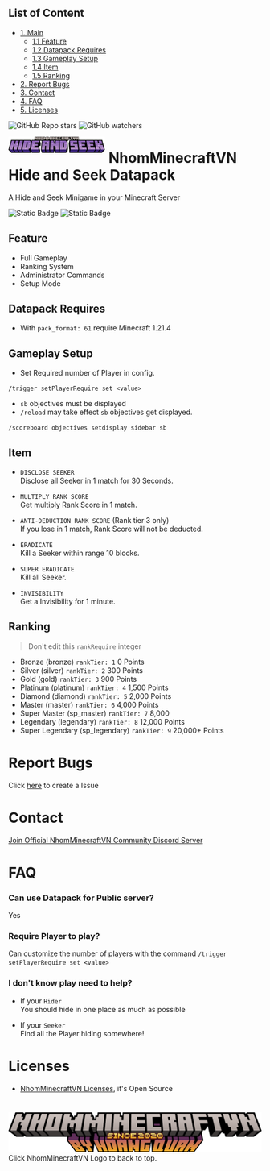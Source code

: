 ## List of Content
- [1. Main](#nhomminecraftvn-shooter-datapack)
    - [1.1 Feature](#feature)
    - [1.2 Datapack Requires](#datapack-requires)
    - [1.3 Gameplay Setup](#gameplay-setup)
    - [1.4 Item](#item)
    - [1.5 Ranking](#ranking)
- [2. Report Bugs](#report-bugs)
- [3. Contact](#contact)
- [4. FAQ](#faq)
- [5. Licenses](#licenses)

![GitHub Repo stars](https://img.shields.io/github/stars/nhomminecraftvn/NhomMinecraftVN-Hide-and-Seek-Datapack)
![GitHub watchers](https://img.shields.io/github/watchers/NhomMinecraftVN/NhomMinecraftVN-Hide-and-Seek-Datapack)

<img src="./assets/hns.png" width=38% height=38% style="margin-right: 8px" align="left">

# NhomMinecraftVN Hide and Seek Datapack

A Hide and Seek Minigame in your Minecraft Server

![Static Badge](https://img.shields.io/badge/Created_by-Th3Cr34t0r-blue) 
![Static Badge](https://img.shields.io/badge/Version-Release%201.04-green)

## Feature

- Full Gameplay
- Ranking System
- Administrator Commands
- Setup Mode

## Datapack Requires

- With `pack_format: 61` require Minecraft 1.21.4

## Gameplay Setup

- Set Required number of Player in config.

```
/trigger setPlayerRequire set <value>
```

- `sb` objectives must be displayed
- `/reload` may take effect `sb` objectives get displayed.

```
/scoreboard objectives setdisplay sidebar sb
```

## Item
- ``DISCLOSE SEEKER``<br>
Disclose all Seeker in 1 match for 30 Seconds.

- ``MULTIPLY RANK SCORE``<br>
Get multiply Rank Score in 1 match.

- ``ANTI-DEDUCTION RANK SCORE`` (Rank tier 3 only)<br>
If you lose in 1 match, Rank Score will not be deducted.

- ``ERADICATE``<br>
Kill a Seeker within range 10 blocks.

- ``SUPER ERADICATE``<br>
Kill all Seeker.

- ``INVISIBILITY``<br>
Get a Invisibility for 1 minute.

## Ranking

> Don't edit this ``rankRequire`` integer

- Bronze (bronze) `rankTier: 1` 0 Points
- Silver (silver) `rankTier: 2` 300 Points
- Gold (gold) `rankTier: 3` 900 Points
- Platinum (platinum) `rankTier: 4` 1,500 Points
- Diamond (diamond) `rankTier: 5` 2,000 Points
- Master (master) `rankTier: 6` 4,000 Points
- Super Master (sp_master) `rankTier: 7` 8,000
- Legendary (legendary) `rankTier: 8` 12,000 Points
- Super Legendary (sp_legendary) `rankTier: 9` 20,000+ Points

# Report Bugs
Click [here](https://github.com/nhomminecraftvn/NhomMinecraftVN-Hide-and-Seek-Datapack/issues/new) to create a Issue

# Contact

[Join Official NhomMinecraftVN Community Discord Server](https://discord.gg/ZCDmaHpHUu)

# FAQ
### Can use Datapack for Public server?
Yes

### Require Player to play?
Can customize the number of players with the command ``/trigger setPlayerRequire set <value>``

### I don't know play need to help?
- If your ``Hider``<br>
You should hide in one place as much as possible

- If your ``Seeker``<br>
Find all the Player hiding somewhere!


# Licenses

- [NhomMinecraftVN Licenses](LICENSE), it's Open Source

#

[<img src="./assets/new_logo.png">](#) Click NhomMinecraftVN Logo to back to top.